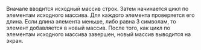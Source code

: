 Вначале вводится исходный массив строк.
Затем начинается цикл по элементам исходного массива.
Для каждого элемента проверяется его длина. Если длина элемента меньше, либо равна 3 символам, то элемент добавляется в новый массив.
После того, как цикл по элементам исходного массива завершен, новый массив выводится на экран.